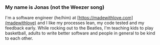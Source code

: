 ### My name is Jonas (not the Weezer song)

I'm a software engineer (he/him) at [https://madewithlove.com](madewithlove) and I like my processes lean, my code tested and my feedback early. 
While rocking out to the Beatles, I'm teaching kids to play basketball, adults to write better software and people in general to be kind to each other.
